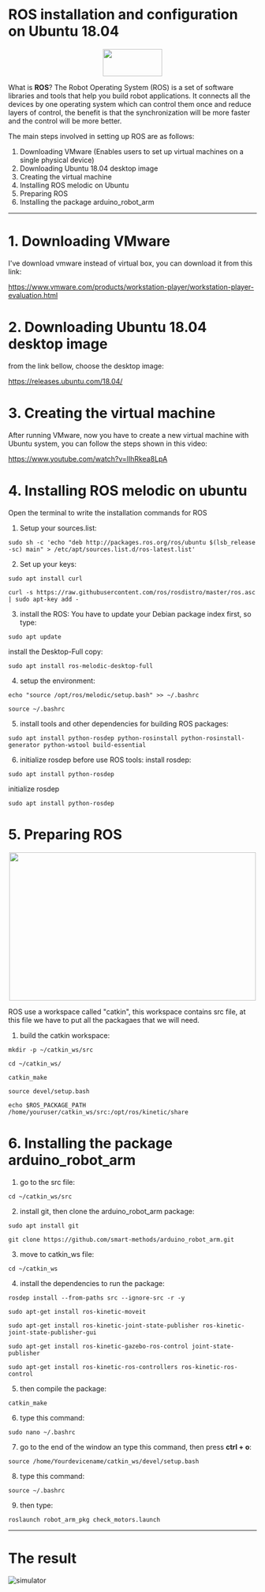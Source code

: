 # ROS installation and configuration on Ubuntu 18.04


<p align="center"><img src="https://user-images.githubusercontent.com/85819577/127329673-cd329a99-e434-40ce-90a4-e8e92322ff6d.png" width="120" height="55" /></p>

What is **ROS**? The Robot Operating System (ROS) is a set of software libraries and tools that help you build robot applications. 
It connects all the devices by one operating system which can control them once and reduce layers of control, the benefit is that the synchronization will be more faster and the control will be more better.


The main steps involved in setting up ROS are as follows:
1. Downloading VMware (Enables users to set up virtual machines on a single physical device)
2. Downloading Ubuntu 18.04 desktop image
3. Creating the virtual machine
4. Installing ROS melodic on Ubuntu
5. Preparing ROS
6. Installing the package arduino_robot_arm



____________________________________________________________________


# 1. Downloading VMware

I've download vmware instead of virtual box, you can download it from this link:

https://www.vmware.com/products/workstation-player/workstation-player-evaluation.html

# 2. Downloading Ubuntu 18.04 desktop image

from the link bellow, choose the desktop image:

https://releases.ubuntu.com/18.04/

# 3. Creating the virtual machine

After running VMware, now you have to create a new virtual machine with Ubuntu system, you can follow the steps shown in this video:

https://www.youtube.com/watch?v=lIhRkea8LpA


# 4. Installing ROS melodic on ubuntu

Open the terminal to write the installation commands for ROS

1. Setup your sources.list:
```
sudo sh -c 'echo "deb http://packages.ros.org/ros/ubuntu $(lsb_release -sc) main" > /etc/apt/sources.list.d/ros-latest.list'
```

2. Set up your keys:
```
sudo apt install curl
```
```
curl -s https://raw.githubusercontent.com/ros/rosdistro/master/ros.asc | sudo apt-key add -
```

3. install the ROS:
You have to update your Debian package index first, so type:
```
sudo apt update
```
install the Desktop-Full copy:
```
sudo apt install ros-melodic-desktop-full
```

4. setup the environment:
```
echo "source /opt/ros/melodic/setup.bash" >> ~/.bashrc
```
```
source ~/.bashrc
```

5.  install tools and other dependencies for building ROS packages:
```
sudo apt install python-rosdep python-rosinstall python-rosinstall-generator python-wstool build-essential
```

6.  initialize rosdep before use ROS tools:
install rosdep:
```
sudo apt install python-rosdep
```

initialize rosdep
```
sudo apt install python-rosdep
```

# 5. Preparing ROS

<p align="center"><img src="https://user-images.githubusercontent.com/85819577/127341341-c4748d1f-0071-4bc4-b5d3-1e37911df7c5.jpg" width="500" height="300" /></p>

ROS use a workspace called "catkin", this workspace contains src file, at this file we have to put all the packagaes that we will need.

1. build the catkin workspace:
```
mkdir -p ~/catkin_ws/src
```
```
cd ~/catkin_ws/
```
```
catkin_make
```
```
source devel/setup.bash
```
```
echo $ROS_PACKAGE_PATH
/home/youruser/catkin_ws/src:/opt/ros/kinetic/share
```


# 6. Installing the package arduino_robot_arm

1. go to the src file:
```
cd ~/catkin_ws/src
```

2. install git, then clone the arduino_robot_arm package:
```
sudo apt install git
```
```
git clone https://github.com/smart-methods/arduino_robot_arm.git 
```

3. move to catkin_ws file:
```
cd ~/catkin_ws
```

4. install the dependencies to run the package:
```
rosdep install --from-paths src --ignore-src -r -y
```
```
sudo apt-get install ros-kinetic-moveit
```
```
sudo apt-get install ros-kinetic-joint-state-publisher ros-kinetic-joint-state-publisher-gui
```
```
sudo apt-get install ros-kinetic-gazebo-ros-control joint-state-publisher
```
```
sudo apt-get install ros-kinetic-ros-controllers ros-kinetic-ros-control
```

5. then compile the package:
```
catkin_make
```

6. type this command:
```
sudo nano ~/.bashrc
```

7. go to the end of the window an type this command, then press **ctrl + o**:
```
source /home/Yourdevicename/catkin_ws/devel/setup.bash
```

8. type this command:
```
source ~/.bashrc
```

9. then type:
```
roslaunch robot_arm_pkg check_motors.launch
```

______________________________________________________________________________

# The result
![simulator](https://user-images.githubusercontent.com/85819577/127345840-1512223d-c392-4ac0-a9cf-15bdc6ce82a0.png)

